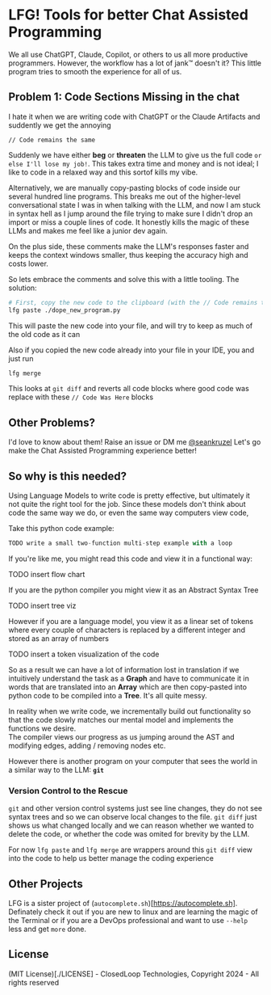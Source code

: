 # LFG! Tools for better Chat Assisted Programming

We all use ChatGPT, Claude, Copilot, or others to us all more productive programmers.  However, the workflow has a lot of jank&trade; doesn't it?  This little program tries to smooth the experience for all of us.

## Problem 1: Code Sections Missing in the chat
I hate it when we are writing code with ChatGPT or the Claude Artifacts and suddently we get the annoying

```
// Code remains the same
```
Suddenly we have either **beg** or __threaten__ the LLM to give us the full code `or else I'll lose my job!`.  This takes extra time and money and is not ideal; I like to code in a relaxed way and this sortof kills my vibe.  

Alternatively, we are manually copy-pasting blocks of code inside our several hundred line programs.  This breaks me out of the higher-level conversational state I was in when talking with the LLM, and now I am stuck in syntax hell as I jump around the file trying to make sure I didn't drop an import or miss a couple lines of code.  It honestly kills the magic of these LLMs and makes me feel like a junior dev again.

On the plus side, these comments make the LLM's responses faster and keeps the context windows smaller, thus keeping the accuracy high and costs lower.

So lets embrace the comments and solve this with a little tooling.  The solution:
```bash
# First, copy the new code to the clipboard (with the // Code remains the same blocks)
lfg paste ./dope_new_program.py
```
This will paste the new code into your file, and will try to keep as much of the old code as it can

Also if you copied the new code already into your file in your IDE, you and just run
```bash
lfg merge
```
This looks at `git diff` and reverts all code blocks where good code was replace with these ```// Code Was Here``` blocks


## Other Problems?
I'd love to know about them!  Raise an issue or DM me [@seankruzel](https://x.com/seankruzel)
Let's go make the Chat Assisted Programming experience better!


## So why is this needed?

Using Language Models to write code is pretty effective, but ultimately it not quite the right tool for the job. 
Since these models don't think about code the same way we do, or even the same way computers view code,

Take this python code example:
```python
TODO write a small two-function multi-step example with a loop 
```

If you're like me, you might read this code and view it in a functional way:

TODO insert flow chart

If you are the python compiler you might view it as an Abstract Syntax Tree

TODO insert tree viz

However if you are a language model, you view it as a linear set of tokens where every couple of characters is replaced by a different integer and stored as an array of numbers

TODO insert a token visualization of the code

So as a result we can have a lot of information lost in translation if we intuitively understand the task as a **Graph** and have to communicate it in words that are translated into an **Array** which are then copy-pasted into python code to be compiled into a **Tree**.  It's all quite messy.

In reality when we write code, we incrementally build out functionality so that the code slowly matches our mental model and implements the functions we desire.  
The compiler views our progress as us jumping around the AST and modifying edges, adding / removing nodes etc.

However there is another program on your computer that sees the world in a similar way to the LLM:  **`git`**

### Version Control to the Rescue
`git` and other version control systems just see line changes, they do not see syntax trees and so we can observe local changes to the file.  `git diff` just shows us what changed locally and we can reason whether we wanted to delete the code, or whether the code was omited for brevity by the LLM.

For now `lfg paste` and `lfg merge` are wrappers around this `git diff` view into the code to help us better manage the coding experience

## Other Projects

LFG is a sister project of (`autocomplete.sh`)[https://autocomplete.sh].  Definately check it out if you are new to linux and are learning the magic of the Terminal or if you are a DevOps professional and want to use `--help` less and get `more` done.

## License
(MIT License)[./LICENSE] - ClosedLoop Technologies, Copyright 2024 - All rights reserved
